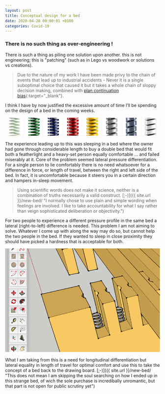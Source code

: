 ```yaml
---
layout: post
title: Conceptual design for a bed
date: 2020-04-28 00:00:01 +0100
categories: Covid-19
---
```


### There is no such thing as over-engineering !

There is such a thing as piling one solution upon another. this is not engineering; this is "patching" (such as in Lego vs woodwork or solutions vs creations).
> Due to the nature of my work I have been made privy to the chain of events that lead up to industrial accidents - Never it is a single suboptimal choice that caused it but it takes a whole chain of sloppy decision making, combined with [plan continuation bias](https://en.wikipedia.org/wiki/Sunk_cost#Plan_continuation_bias){:target="_blank"}.  

I think I have by now justified the excessive amount of time I’ll be spending on the design of a bed in the coming weeks.  

![Springs](../assets/springs.png)

The experience leading up to this was sleeping in a bed where the owner had gone through considerable length to buy a double bed that would fit both a featherlight and a heavy-set person equally comfortable ... and failed miserably at it. Core of the problem seemed lateral pressure differentiation. For a single person to lie comfortably there is no need whatsoever for a difference in force, or length of travel, between the right and left side of the bed. In fact, it is uncomfortable because it steers you in a certain direction and hampers in-sleep movement.  

> Using scientific words does not make it science, neither is a combination of truths necessarily a valid construct. [;-)]({{ site.url }}/new-bed/ "I normally chose to use plain and simple wording when feelings are involved. I like to take accountability for what I say rather than veign sophisticated deliberation or objectivity.")  

For two people to experience a different pressure profile in the same bed a lateral (right-to-left) difference is needed. This problem I am not aiming to solve. Whatever I come up with along the way may do so, but cannot help the two people in the bed. If they wanted to sleep in close proximity they should have picked a hardness that is acceptable for both.

![Bed Concept](../assets/bed-concept.png)

What I am taking from this is a need for longitudinal differentiation but lateral equality in length of travel for optimal comfort and use this to take the concept of a bed back to the drawing board. [;-)]({{ site.url }}/new-bed/ "This does not mean I am skipping the soul searching on how I ended up in this strange bed, of wich the sole purchase is incredibally unromantic, but that part is not open for public scrutiny yet")
